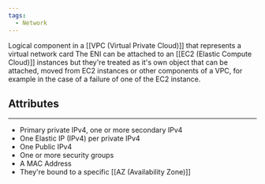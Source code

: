 ```yaml
---
tags:
  - Network
---
```

Logical component in a [[VPC (Virtual Private Cloud)]] that represents a virtual network card
The ENI can be attached to an [[EC2 (Elastic Compute Cloud)]] instances but they're treated as it's own object that can be attached, moved from EC2 instances or other components of a VPC, for example in the case of a failure of one of the EC2 instance.
## Attributes
---
- Primary private IPv4, one or more secondary IPv4
- One Elastic IP (IPv4) per private IPv4
- One Public IPv4
- One or more security groups
- A MAC Address
- They're bound to a specific [[AZ (Availability Zone)]]